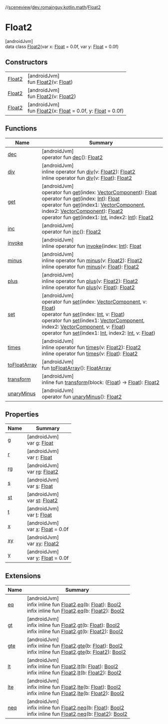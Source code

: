 //[sceneview](../../../index.md)/[dev.romainguy.kotlin.math](../index.md)/[Float2](index.md)

# Float2

[androidJvm]\
data class [Float2](index.md)(var x: [Float](https://kotlinlang.org/api/latest/jvm/stdlib/kotlin/-float/index.html) = 0.0f, var y: [Float](https://kotlinlang.org/api/latest/jvm/stdlib/kotlin/-float/index.html) = 0.0f)

## Constructors

| | |
|---|---|
| [Float2](-float2.md) | [androidJvm]<br>fun [Float2](-float2.md)(v: [Float](https://kotlinlang.org/api/latest/jvm/stdlib/kotlin/-float/index.html)) |
| [Float2](-float2.md) | [androidJvm]<br>fun [Float2](-float2.md)(v: [Float2](index.md)) |
| [Float2](-float2.md) | [androidJvm]<br>fun [Float2](-float2.md)(x: [Float](https://kotlinlang.org/api/latest/jvm/stdlib/kotlin/-float/index.html) = 0.0f, y: [Float](https://kotlinlang.org/api/latest/jvm/stdlib/kotlin/-float/index.html) = 0.0f) |

## Functions

| Name | Summary |
|---|---|
| [dec](dec.md) | [androidJvm]<br>operator fun [dec](dec.md)(): [Float2](index.md) |
| [div](div.md) | [androidJvm]<br>inline operator fun [div](div.md)(v: [Float2](index.md)): [Float2](index.md)<br>inline operator fun [div](div.md)(v: [Float](https://kotlinlang.org/api/latest/jvm/stdlib/kotlin/-float/index.html)): [Float2](index.md) |
| [get](get.md) | [androidJvm]<br>operator fun [get](get.md)(index: [VectorComponent](../-vector-component/index.md)): [Float](https://kotlinlang.org/api/latest/jvm/stdlib/kotlin/-float/index.html)<br>operator fun [get](get.md)(index: [Int](https://kotlinlang.org/api/latest/jvm/stdlib/kotlin/-int/index.html)): [Float](https://kotlinlang.org/api/latest/jvm/stdlib/kotlin/-float/index.html)<br>operator fun [get](get.md)(index1: [VectorComponent](../-vector-component/index.md), index2: [VectorComponent](../-vector-component/index.md)): [Float2](index.md)<br>operator fun [get](get.md)(index1: [Int](https://kotlinlang.org/api/latest/jvm/stdlib/kotlin/-int/index.html), index2: [Int](https://kotlinlang.org/api/latest/jvm/stdlib/kotlin/-int/index.html)): [Float2](index.md) |
| [inc](inc.md) | [androidJvm]<br>operator fun [inc](inc.md)(): [Float2](index.md) |
| [invoke](invoke.md) | [androidJvm]<br>inline operator fun [invoke](invoke.md)(index: [Int](https://kotlinlang.org/api/latest/jvm/stdlib/kotlin/-int/index.html)): [Float](https://kotlinlang.org/api/latest/jvm/stdlib/kotlin/-float/index.html) |
| [minus](minus.md) | [androidJvm]<br>inline operator fun [minus](minus.md)(v: [Float2](index.md)): [Float2](index.md)<br>inline operator fun [minus](minus.md)(v: [Float](https://kotlinlang.org/api/latest/jvm/stdlib/kotlin/-float/index.html)): [Float2](index.md) |
| [plus](plus.md) | [androidJvm]<br>inline operator fun [plus](plus.md)(v: [Float2](index.md)): [Float2](index.md)<br>inline operator fun [plus](plus.md)(v: [Float](https://kotlinlang.org/api/latest/jvm/stdlib/kotlin/-float/index.html)): [Float2](index.md) |
| [set](set.md) | [androidJvm]<br>operator fun [set](set.md)(index: [VectorComponent](../-vector-component/index.md), v: [Float](https://kotlinlang.org/api/latest/jvm/stdlib/kotlin/-float/index.html))<br>operator fun [set](set.md)(index: [Int](https://kotlinlang.org/api/latest/jvm/stdlib/kotlin/-int/index.html), v: [Float](https://kotlinlang.org/api/latest/jvm/stdlib/kotlin/-float/index.html))<br>operator fun [set](set.md)(index1: [VectorComponent](../-vector-component/index.md), index2: [VectorComponent](../-vector-component/index.md), v: [Float](https://kotlinlang.org/api/latest/jvm/stdlib/kotlin/-float/index.html))<br>operator fun [set](set.md)(index1: [Int](https://kotlinlang.org/api/latest/jvm/stdlib/kotlin/-int/index.html), index2: [Int](https://kotlinlang.org/api/latest/jvm/stdlib/kotlin/-int/index.html), v: [Float](https://kotlinlang.org/api/latest/jvm/stdlib/kotlin/-float/index.html)) |
| [times](times.md) | [androidJvm]<br>inline operator fun [times](times.md)(v: [Float2](index.md)): [Float2](index.md)<br>inline operator fun [times](times.md)(v: [Float](https://kotlinlang.org/api/latest/jvm/stdlib/kotlin/-float/index.html)): [Float2](index.md) |
| [toFloatArray](to-float-array.md) | [androidJvm]<br>fun [toFloatArray](to-float-array.md)(): [FloatArray](https://kotlinlang.org/api/latest/jvm/stdlib/kotlin/-float-array/index.html) |
| [transform](transform.md) | [androidJvm]<br>inline fun [transform](transform.md)(block: ([Float](https://kotlinlang.org/api/latest/jvm/stdlib/kotlin/-float/index.html)) -&gt; [Float](https://kotlinlang.org/api/latest/jvm/stdlib/kotlin/-float/index.html)): [Float2](index.md) |
| [unaryMinus](unary-minus.md) | [androidJvm]<br>operator fun [unaryMinus](unary-minus.md)(): [Float2](index.md) |

## Properties

| Name | Summary |
|---|---|
| [g](g.md) | [androidJvm]<br>var [g](g.md): [Float](https://kotlinlang.org/api/latest/jvm/stdlib/kotlin/-float/index.html) |
| [r](r.md) | [androidJvm]<br>var [r](r.md): [Float](https://kotlinlang.org/api/latest/jvm/stdlib/kotlin/-float/index.html) |
| [rg](rg.md) | [androidJvm]<br>var [rg](rg.md): [Float2](index.md) |
| [s](s.md) | [androidJvm]<br>var [s](s.md): [Float](https://kotlinlang.org/api/latest/jvm/stdlib/kotlin/-float/index.html) |
| [st](st.md) | [androidJvm]<br>var [st](st.md): [Float2](index.md) |
| [t](t.md) | [androidJvm]<br>var [t](t.md): [Float](https://kotlinlang.org/api/latest/jvm/stdlib/kotlin/-float/index.html) |
| [x](x.md) | [androidJvm]<br>var [x](x.md): [Float](https://kotlinlang.org/api/latest/jvm/stdlib/kotlin/-float/index.html) = 0.0f |
| [xy](xy.md) | [androidJvm]<br>var [xy](xy.md): [Float2](index.md) |
| [y](y.md) | [androidJvm]<br>var [y](y.md): [Float](https://kotlinlang.org/api/latest/jvm/stdlib/kotlin/-float/index.html) = 0.0f |

## Extensions

| Name | Summary |
|---|---|
| [eq](../eq.md) | [androidJvm]<br>infix inline fun [Float2](index.md).[eq](../eq.md)(b: [Float](https://kotlinlang.org/api/latest/jvm/stdlib/kotlin/-float/index.html)): [Bool2](../-bool2/index.md)<br>infix inline fun [Float2](index.md).[eq](../eq.md)(b: [Float2](index.md)): [Bool2](../-bool2/index.md) |
| [gt](../gt.md) | [androidJvm]<br>infix inline fun [Float2](index.md).[gt](../gt.md)(b: [Float](https://kotlinlang.org/api/latest/jvm/stdlib/kotlin/-float/index.html)): [Bool2](../-bool2/index.md)<br>infix inline fun [Float2](index.md).[gt](../gt.md)(b: [Float2](index.md)): [Bool2](../-bool2/index.md) |
| [gte](../gte.md) | [androidJvm]<br>infix inline fun [Float2](index.md).[gte](../gte.md)(b: [Float](https://kotlinlang.org/api/latest/jvm/stdlib/kotlin/-float/index.html)): [Bool2](../-bool2/index.md)<br>infix inline fun [Float2](index.md).[gte](../gte.md)(b: [Float2](index.md)): [Bool2](../-bool2/index.md) |
| [lt](../lt.md) | [androidJvm]<br>infix inline fun [Float2](index.md).[lt](../lt.md)(b: [Float](https://kotlinlang.org/api/latest/jvm/stdlib/kotlin/-float/index.html)): [Bool2](../-bool2/index.md)<br>infix inline fun [Float2](index.md).[lt](../lt.md)(b: [Float2](index.md)): [Bool2](../-bool2/index.md) |
| [lte](../lte.md) | [androidJvm]<br>infix inline fun [Float2](index.md).[lte](../lte.md)(b: [Float](https://kotlinlang.org/api/latest/jvm/stdlib/kotlin/-float/index.html)): [Bool2](../-bool2/index.md)<br>infix inline fun [Float2](index.md).[lte](../lte.md)(b: [Float2](index.md)): [Bool2](../-bool2/index.md) |
| [neq](../neq.md) | [androidJvm]<br>infix inline fun [Float2](index.md).[neq](../neq.md)(b: [Float](https://kotlinlang.org/api/latest/jvm/stdlib/kotlin/-float/index.html)): [Bool2](../-bool2/index.md)<br>infix inline fun [Float2](index.md).[neq](../neq.md)(b: [Float2](index.md)): [Bool2](../-bool2/index.md) |
